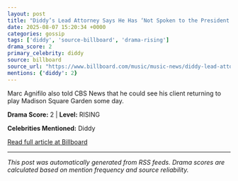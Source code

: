 ```yaml
---
layout: post
title: "Diddy’s Lead Attorney Says He Has ‘Not Spoken to the President’ About a Possible Pardon"
date: 2025-08-07 15:20:34 +0000
categories: gossip
tags: ['diddy', 'source-billboard', 'drama-rising']
drama_score: 2
primary_celebrity: diddy
source: billboard
source_url: "https://www.billboard.com/music/music-news/diddy-lead-attorney-hasnt-spoken-trump-possible-pardon-1236038494/"
mentions: {'diddy': 2}
---
```


Marc Agnifilo also told CBS News that he could see his client returning to play Madison Square Garden some day.

**Drama Score:** 2 | **Level:** RISING

**Celebrities Mentioned:** Diddy

[Read full article at Billboard](https://www.billboard.com/music/music-news/diddy-lead-attorney-hasnt-spoken-trump-possible-pardon-1236038494/)

---
*This post was automatically generated from RSS feeds. Drama scores are calculated based on mention frequency and source reliability.*
